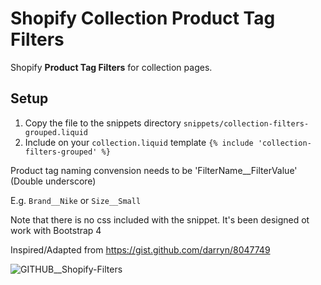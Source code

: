 # Shopify Collection Product Tag Filters

Shopify  **Product Tag Filters** for collection pages.

## Setup

1. Copy the file to the snippets directory ```snippets/collection-filters-grouped.liquid```
2. Include on your ```collection.liquid``` template ```{% include 'collection-filters-grouped' %}```

Product tag naming convension needs to be 'FilterName__FilterValue' (Double underscore)

E.g. ```Brand__Nike``` or ```Size__Small```

Note that there is no css included with the snippet. It's been designed ot work with Bootstrap 4 

Inspired/Adapted from https://gist.github.com/darryn/8047749

![GITHUB__Shopify-Filters](https://user-images.githubusercontent.com/390332/111279941-265cc480-8633-11eb-8987-41daf95f175a.gif)
